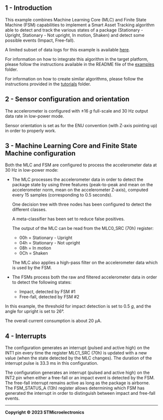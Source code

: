 ## 1 - Introduction

This example combines Machine Learning Core (MLC) and Finite State Machine (FSM) capabilities to implement a Smart Asset Tracking algorithm able to detect and track the various states of a package (Stationary - Upright, Stationary - Not upright, In motion, Shaken) and detect some possible events (Impact, Free-fall).

A limited subset of data logs for this example is available [here](./datalogs/).

For information on how to integrate this algorithm in the target platform, please follow the instructions available in the README file of the [examples](../../) folder.

For information on how to create similar algorithms, please follow the instructions provided in the [tutorials](../../../tutorials) folder.

## 2 - Sensor configuration and orientation

The accelerometer is configured with ±16 *g* full-scale and 30 Hz output data rate in low-power mode.

Sensor orientation is set as for the ENU convention (with Z-axis pointing up) in order to properly work.

## 3 - Machine Learning Core and Finite State Machine configuration

Both the MLC and FSM are configured to process the accelerometer data at 30 Hz in low-power mode:

* The MLC processes the accelerometer data in order to detect the package state by using three features (peak-to-peak and mean on the accelerometer norm, mean on the accelerometer Z-axis), computed every 15 samples (corresponding to 0.5 seconds).

  One decision tree with three nodes has been configured to detect the different classes.

  A meta-classifier has been set to reduce false positives.

  The output of the MLC can be read from the MLC0_SRC (70h) register:
  * 00h = Stationary - Upright
  * 04h = Stationary - Not upright
  * 08h = In motion
  * 0Ch = Shaken

  The MLC also applies a high-pass filter on the accelerometer data which is used by the FSM.

* The FSMs process both the raw and filtered accelerometer data in order to detect the following states:
  * Impact, detected by FSM #1
  * Free-fall, detected by FSM #2

In this example, the threshold for impact detection is set to 0.5 *g*, and the angle for upright is set to 26°.

The overall current consumption is about 20 µA.

## 4 - Interrupts

The configuration generates an interrupt (pulsed and active high) on the INT1 pin every time the register MLC1_SRC (70h) is updated with a new value (when the state detected by the MLC changes). The duration of the interrupt pulse is 33.3 ms in this configuration.

The configuration generates an interrupt (pulsed and active high) on the INT2 pin when either a free-fall or an impact event is detected by the FSM. The free-fall interrupt remains active as long as the package is airborne. The FSM_STATUS_A (13h) register allows determining which FSM has generated the interrupt in order to distinguish between impact and free-fall events.

------

**Copyright © 2023 STMicroelectronics**

